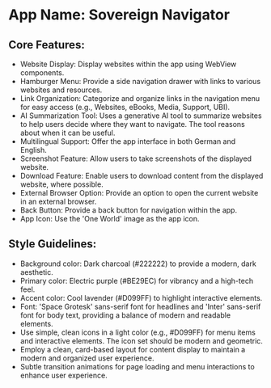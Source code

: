 # **App Name**: Sovereign Navigator

## Core Features:

- Website Display: Display websites within the app using WebView components.
- Hamburger Menu: Provide a side navigation drawer with links to various websites and resources.
- Link Organization: Categorize and organize links in the navigation menu for easy access (e.g., Websites, eBooks, Media, Support, UBI).
- AI Summarization Tool: Uses a generative AI tool to summarize websites to help users decide where they want to navigate. The tool reasons about when it can be useful.
- Multilingual Support: Offer the app interface in both German and English.
- Screenshot Feature: Allow users to take screenshots of the displayed website.
- Download Feature: Enable users to download content from the displayed website, where possible.
- External Browser Option: Provide an option to open the current website in an external browser.
- Back Button: Provide a back button for navigation within the app.
- App Icon: Use the 'One World' image as the app icon.

## Style Guidelines:

- Background color: Dark charcoal (#222222) to provide a modern, dark aesthetic.
- Primary color: Electric purple (#BE29EC) for vibrancy and a high-tech feel.
- Accent color: Cool lavender (#D099FF) to highlight interactive elements.
- Font: 'Space Grotesk' sans-serif font for headlines and 'Inter' sans-serif font for body text, providing a balance of modern and readable elements.
- Use simple, clean icons in a light color (e.g., #D099FF) for menu items and interactive elements. The icon set should be modern and geometric.
- Employ a clean, card-based layout for content display to maintain a modern and organized user experience.
- Subtle transition animations for page loading and menu interactions to enhance user experience.